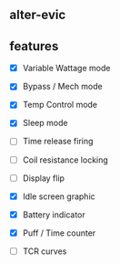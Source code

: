 ## alter-evic

## features

- [x] Variable Wattage mode
- [x] Bypass / Mech mode
- [x] Temp Control mode
- [x] Sleep mode

- [ ] Time release firing
- [ ] Coil resistance locking
- [ ] Display flip
- [x] Idle screen graphic
- [x] Battery indicator
- [x] Puff / Time counter
- [ ] TCR curves
